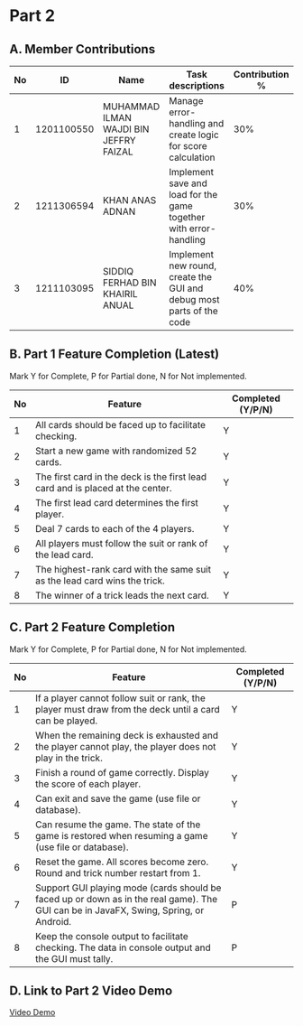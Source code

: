 # Part 2

## A. Member Contributions

No | ID         | Name                                       | Task descriptions                                                    | Contribution %
-- | ---------- | ------------------------------------------ | ---------------------------------------------------------------------| --------------
1  | 1201100550 | MUHAMMAD ILMAN WAJDI BIN JEFFRY FAIZAL     | Manage error-handling and create logic for score calculation         | 30%
2  | 1211306594 | KHAN ANAS ADNAN                            | Implement save and load for the game together with error-handling    | 30%
3  | 1211103095 | SIDDIQ FERHAD BIN KHAIRIL ANUAL            | Implement new round, create the GUI and debug most parts of the code | 40%


## B. Part 1 Feature Completion (Latest)

Mark Y for Complete, P for Partial done, N for Not implemented.

No | Feature                                                                         | Completed (Y/P/N)
-- | ------------------------------------------------------------------------------- | -----------------
1  | All cards should be faced up to facilitate checking.                            |         Y
2  | Start a new game with randomized 52 cards.                                      |         Y
3  | The first card in the deck is the first lead card and is placed at the center.  |         Y
4  | The first lead card determines the first player.                                |         Y
5  | Deal 7 cards to each of the 4 players.                                          |         Y
6  | All players must follow the suit or rank of the lead card.                      |         Y
7  | The highest-rank card with the same suit as the lead card wins the trick.       |         Y
8  | The winner of a trick leads the next card.                                      |         Y


## C. Part 2 Feature Completion

Mark Y for Complete, P for Partial done, N for Not implemented.

No | Feature                                                                                                                                | Completed (Y/P/N)
-- | -------------------------------------------------------------------------------------------------------------------------------------- | -----------------
1  | If a player cannot follow suit or rank, the player must draw from the deck until a card can be played.                                 |         Y
2  | When the remaining deck is exhausted and the player cannot play, the player does not play in the trick.                                |         Y
3  | Finish a round of game correctly. Display the score of each player.                                                                    |         Y
4  | Can exit and save the game (use file or database).                                                                                     |         Y
5  | Can resume the game. The state of the game is restored when resuming a game (use file or database).                                    |         Y
6  | Reset the game. All scores become zero. Round and trick number restart from 1.                                                         |         Y
7  | Support GUI playing mode (cards should be faced up or down as in the real game). The GUI can be in JavaFX, Swing, Spring, or Android.  |         P
8  | Keep the console output to facilitate checking. The data in console output and the GUI must tally.                                     |         P


## D. Link to Part 2 Video Demo

[Video Demo](https://youtu.be/ce_maPx2P1I)

